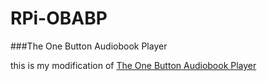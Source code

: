 RPi-OBABP
=========

###The One Button Audiobook Player

this is my modification of [The One Button Audiobook Player](http://blogs.fsfe.org/clemens/2012/10/30/the-one-button-audiobook-player/)